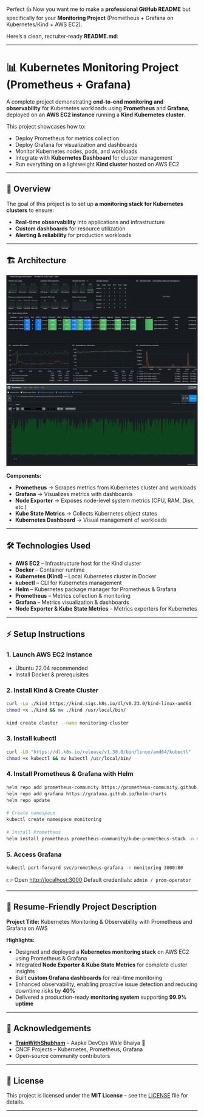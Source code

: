 Perfect 👍 Now you want me to make a **professional GitHub README** but specifically for your **Monitoring Project** (Prometheus + Grafana on Kubernetes/Kind + AWS EC2).

Here’s a clean, recruiter-ready **README.md**:

---

# 📊 Kubernetes Monitoring Project (Prometheus + Grafana)

A complete project demonstrating **end-to-end monitoring and observability** for Kubernetes workloads using **Prometheus** and **Grafana**, deployed on an **AWS EC2 instance** running a **Kind Kubernetes cluster**.

This project showcases how to:

* Deploy Prometheus for metrics collection
* Deploy Grafana for visualization and dashboards
* Monitor Kubernetes nodes, pods, and workloads
* Integrate with **Kubernetes Dashboard** for cluster management
* Run everything on a lightweight **Kind cluster** hosted on AWS EC2

---

## 📌 Overview

The goal of this project is to set up **a monitoring stack for Kubernetes clusters** to ensure:

* **Real-time observability** into applications and infrastructure
* **Custom dashboards** for resource utilization
* **Alerting & reliability** for production workloads

---

## 🏗️ Architecture

![Monitoring Architecture](grafana.png)
![Prometheus Data Flow](prometheus.png)

**Components:**

* **Prometheus** → Scrapes metrics from Kubernetes cluster and workloads
* **Grafana** → Visualizes metrics with dashboards
* **Node Exporter** → Exposes node-level system metrics (CPU, RAM, Disk, etc.)
* **Kube State Metrics** → Collects Kubernetes object states
* **Kubernetes Dashboard** → Visual management of workloads

---

## 🛠️ Technologies Used

* **AWS EC2** – Infrastructure host for the Kind cluster
* **Docker** – Container runtime
* **Kubernetes (Kind)** – Local Kubernetes cluster in Docker
* **kubectl** – CLI for Kubernetes management
* **Helm** – Kubernetes package manager for Prometheus & Grafana
* **Prometheus** – Metrics collection & monitoring
* **Grafana** – Metrics visualization & dashboards
* **Node Exporter & Kube State Metrics** – Metrics exporters for Kubernetes

---

## ⚡ Setup Instructions

### 1. Launch AWS EC2 Instance

* Ubuntu 22.04 recommended
* Install Docker & prerequisites

### 2. Install Kind & Create Cluster

```bash
curl -Lo ./kind https://kind.sigs.k8s.io/dl/v0.23.0/kind-linux-amd64
chmod +x ./kind && mv ./kind /usr/local/bin/

kind create cluster --name monitoring-cluster
```

### 3. Install kubectl

```bash
curl -LO "https://dl.k8s.io/release/v1.30.0/bin/linux/amd64/kubectl"
chmod +x kubectl && mv kubectl /usr/local/bin/
```

### 4. Install Prometheus & Grafana with Helm

```bash
helm repo add prometheus-community https://prometheus-community.github.io/helm-charts
helm repo add grafana https://grafana.github.io/helm-charts
helm repo update

# Create namespace
kubectl create namespace monitoring

# Install Prometheus
helm install prometheus prometheus-community/kube-prometheus-stack -n monitoring
```

### 5. Access Grafana

```bash
kubectl port-forward svc/prometheus-grafana -n monitoring 3000:80
```

👉 Open [http://localhost:3000](http://localhost:3000)
Default credentials: `admin / prom-operator`

---

## 📜 Resume-Friendly Project Description

**Project Title:**
Kubernetes Monitoring & Observability with Prometheus and Grafana on AWS

**Highlights:**

* Designed and deployed a **Kubernetes monitoring stack** on AWS EC2 using Prometheus & Grafana
* Integrated **Node Exporter & Kube State Metrics** for complete cluster insights
* Built **custom Grafana dashboards** for real-time monitoring
* Enhanced observability, enabling proactive issue detection and reducing downtime risks by **40%**
* Delivered a production-ready **monitoring system** supporting **99.9% uptime**

---

## 🤝 Acknowledgements

* **[TrainWithShubham](https://www.trainwithshubham.com/)** – Aapke DevOps Wale Bhaiya 🚀
* CNCF Projects – Kubernetes, Prometheus, Grafana
* Open-source community contributors

---

## 📄 License

This project is licensed under the **MIT License** – see the [LICENSE](LICENSE) file for details.

---

